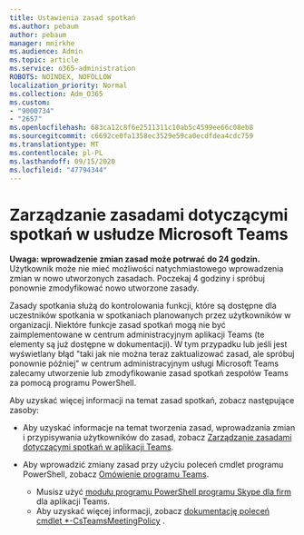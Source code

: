 ```yaml
---
title: Ustawienia zasad spotkań
ms.author: pebaum
author: pebaum
manager: mnirkhe
ms.audience: Admin
ms.topic: article
ms.service: o365-administration
ROBOTS: NOINDEX, NOFOLLOW
localization_priority: Normal
ms.collection: Adm_O365
ms.custom:
- "9000734"
- "2657"
ms.openlocfilehash: 683ca12c8f6e2511311c10ab5c4599ee66c08eb8
ms.sourcegitcommit: c6692ce0fa1358ec3529e59ca0ecdfdea4cdc759
ms.translationtype: MT
ms.contentlocale: pl-PL
ms.lasthandoff: 09/15/2020
ms.locfileid: "47794344"
---
```

# <a name="manage-meeting-policies-in-microsoft-teams"></a>Zarządzanie zasadami dotyczącymi spotkań w usłudze Microsoft Teams

**Uwaga: wprowadzenie zmian zasad może potrwać do 24 godzin.** Użytkownik może nie mieć możliwości natychmiastowego wprowadzenia zmian w nowo utworzonych zasadach. Poczekaj 4 godziny i spróbuj ponownie zmodyfikować nowo utworzone zasady.

Zasady spotkania służą do kontrolowania funkcji, które są dostępne dla uczestników spotkania w spotkaniach planowanych przez użytkowników w organizacji. Niektóre funkcje zasad spotkań mogą nie być zaimplementowane w centrum administracyjnym aplikacji Teams (te elementy są już dostępne w dokumentacji). W tym przypadku lub jeśli jest wyświetlany błąd "taki jak nie można teraz zaktualizować zasad, ale spróbuj ponownie później" w centrum administracyjnym usługi Microsoft Teams zalecamy utworzenie lub zmodyfikowanie zasad spotkań zespołów Teams za pomocą programu PowerShell. 

Aby uzyskać więcej informacji na temat zasad spotkań, zobacz następujące zasoby:

- Aby uzyskać informacje na temat tworzenia zasad, wprowadzania zmian i przypisywania użytkowników do zasad, zobacz [Zarządzanie zasadami dotyczącymi spotkań w aplikacji Teams](https://docs.microsoft.com/microsoftteams/meeting-policies-in-teams).

- Aby wprowadzić zmiany zasad przy użyciu poleceń cmdlet programu PowerShell, zobacz [Omówienie programu Teams](https://docs.microsoft.com/microsoftteams/teams-powershell-overview). 
    - Musisz użyć [modułu programu PowerShell programu Skype dla firm](https://www.microsoft.com/download/details.aspx?id=39366) dla aplikacji Teams. 
    - Aby uzyskać więcej informacji, zobacz [dokumentację poleceń cmdlet *-CsTeamsMeetingPolicy](https://docs.microsoft.com/search/?search=CsTeamsMeetingPolicy&view=skype-ps) .

